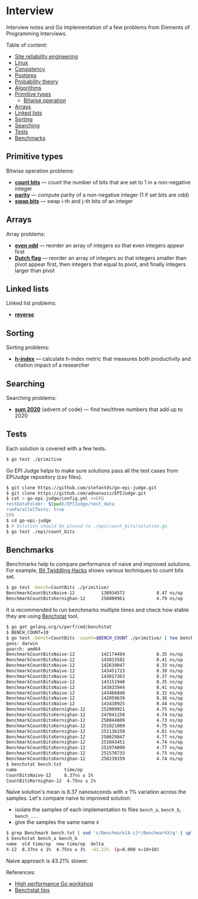 # Interview

Interview notes and Go implementation of a few problems from Elements of Programming Interviews.

Table of content:

- [Site reliability engineering](notes/sre.md)
- [Linux](notes/linux.md)
- [Consistency](notes/consistency.md)
- [Postgres](notes/postgres.md)
- [Probability theory](notes/prob.md)
- [Algorithms](https://github.com/marselester/alg)
- [Primitive types](#primitive-types)
  - [Bitwise operation](notes/bits.md)
- [Arrays](#arrays)
- [Linked lists](#linked-lists)
- [Sorting](#sorting)
- [Searching](#searching)
- [Tests](#tests)
- [Benchmarks](#benchmarks)

## Primitive types

Bitwise operation problems:

- **[count bits](primitive/count_bits.go)**
  — count the number of bits that are set to 1 in a non-negative integer
- **[parity](primitive/parity.go)**
  — compute parity of a non-negative integer (1 if set bits are odd)
- **[swap bits](primitive/swap_bits.go)**
  — swap i-th and j-th bits of an integer

## Arrays

Array problems:

- **[even odd](array/even_odd.go)**
  — reorder an array of integers so that even integers appear first
- **[Dutch flag](array/dutch_flag.go)**
  — reorder an array of integers so that integers smaller than pivot appear first,
    then integers that equal to pivot, and finally integers larger than pivot

## Linked lists

Linked list problems:

- **[reverse](linkedlist/reverse.go)**

## Sorting

Sorting problems:

- **[h-index](sorting/h_index.go)**
  — calculate h-index metric that measures both productivity and citation impact of a researcher

## Searching

Searching problems:

- **[sum 2020](searching/sum2020.go)** (advent of code)
  — find two/three numbers that add up to 2020

## Tests

Each solution is covered with a few tests.

```sh
$ go test ./primitive
```

Go EPI Judge helps to make sure solutions pass all the test cases from EPIJudge repository (csv files).

```sh
$ git clone https://github.com/stefantds/go-epi-judge.git
$ git clone https://github.com/adnanaziz/EPIJudge.git
$ cat > go-epi-judge/config.yml <<CFG
testDataFolder: $(pwd)/EPIJudge/test_data
runParallelTests: true
CFG
$ cd go-epi-judge
$ # Solution should be placed to ./epi/count_bits/solution.go.
$ go test ./epi/count_bits
```

## Benchmarks

Benchmarks help to compare performance of naive and improved solutions.
For example, [Bit Twiddling Hacks](https://graphics.stanford.edu/~seander/bithacks.html#CountBitsSetNaive)
shows various techniques to count bits set.

```sh
$ go test -bench=CountBits ./primitive/
BenchmarkCountBitsNaive-12       	138934572	         8.47 ns/op
BenchmarkCountBitsKernighan-12    	250800961	         4.79 ns/op
```

It is recommended to run benchmarks multiple times and check how stable they are
using [Benchstat](https://godoc.org/golang.org/x/perf/cmd/benchstat) tool.

```sh
$ go get golang.org/x/perf/cmd/benchstat
$ BENCH_COUNT=10
$ go test -bench=CountBits -count=$BENCH_COUNT ./primitive/ | tee bench.txt
goos: darwin
goarch: amd64
BenchmarkCountBitsNaive-12       	142174494	         8.35 ns/op
BenchmarkCountBitsNaive-12       	143033582	         8.41 ns/op
BenchmarkCountBitsNaive-12       	142639047	         8.33 ns/op
BenchmarkCountBitsNaive-12       	143451723	         8.39 ns/op
BenchmarkCountBitsNaive-12       	143017363	         8.37 ns/op
BenchmarkCountBitsNaive-12       	143151940	         8.35 ns/op
BenchmarkCountBitsNaive-12       	143833944	         8.41 ns/op
BenchmarkCountBitsNaive-12       	143466840	         8.32 ns/op
BenchmarkCountBitsNaive-12       	142059639	         8.36 ns/op
BenchmarkCountBitsNaive-12       	143438925	         8.44 ns/op
BenchmarkCountBitsKernighan-12    	252099921	         4.75 ns/op
BenchmarkCountBitsKernighan-12    	247041158	         4.74 ns/op
BenchmarkCountBitsKernighan-12    	250844809	         4.73 ns/op
BenchmarkCountBitsKernighan-12    	251821089	         4.75 ns/op
BenchmarkCountBitsKernighan-12    	251136150	         4.81 ns/op
BenchmarkCountBitsKernighan-12    	250629847	         4.77 ns/op
BenchmarkCountBitsKernighan-12    	251043451	         4.74 ns/op
BenchmarkCountBitsKernighan-12    	251974099	         4.77 ns/op
BenchmarkCountBitsKernighan-12    	251576733	         4.75 ns/op
BenchmarkCountBitsKernighan-12    	250239159	         4.74 ns/op
$ benchstat bench.txt
name                  time/op
CountBitsNaive-12     8.37ns ± 1%
CountBitsKernighan-12  4.75ns ± 1%
```

Naive solution's mean is 8.37 nanoseconds with ± 1% variation across the samples.
Let's compare naive to improved solution:

- isolate the samples of each implementation to files `bench_a`, `bench_b`, `bench_...`
- give the samples the same name `X`

```sh
$ grep Benchmark bench.txt | sed 's/Benchmark[A-z]*/BenchmarkX/g' | split -l $BENCH_COUNT -a 1 - bench_
$ benchstat bench_a bench_b
name  old time/op  new time/op  delta
X-12  8.37ns ± 1%  4.75ns ± 1%  -43.21%  (p=0.000 n=10+10)
```

Naive approach is 43.21% slower.

References:

- [High performance Go workshop](https://dave.cheney.net/high-performance-go-workshop/dotgo-paris.html#benchmarking)
- [Benchstat tips](https://github.com/golang/go/issues/23471)
